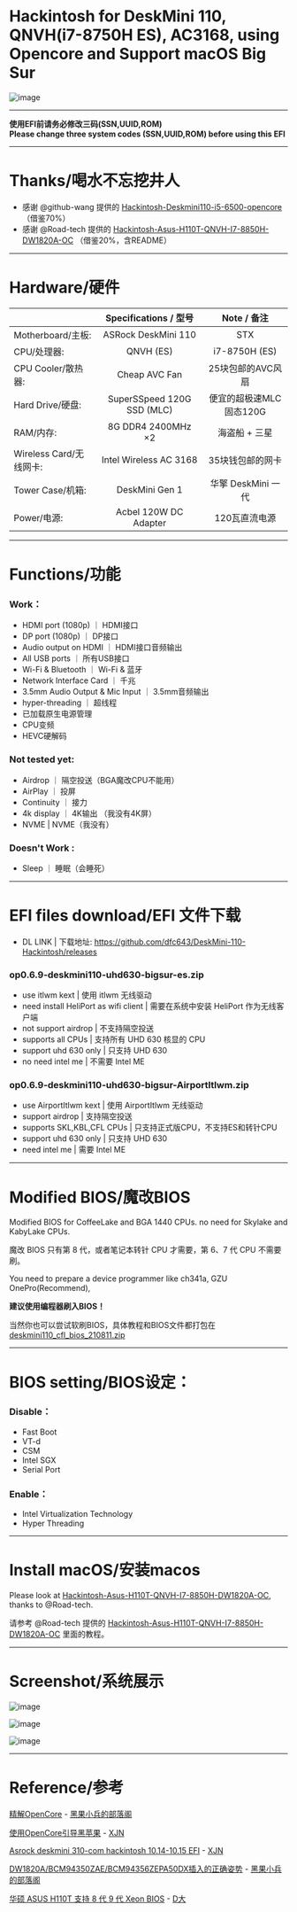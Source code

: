 # Hackintosh for DeskMini 110, QNVH(i7-8750H ES), AC3168, using Opencore and Support macOS Big Sur  

![image](https://github.com/dfc643/DeskMini-110-Hackintosh/blob/master/screenshots/finder.png?raw=true)  

---

**使用EFI前请务必修改三码(SSN,UUID,ROM)**    
**Please change three system codes (SSN,UUID,ROM) before using this EFI**   

---

# Thanks/喝水不忘挖井人
* 感谢 @github-wang 提供的 [Hackintosh-Deskmini110-i5-6500-opencore](https://github.com/github-wang/Hackintosh-Deskmini110-i5-6500-opencore) （借鉴70%）
* 感谢 @Road-tech 提供的 [Hackintosh-Asus-H110T-QNVH-I7-8850H-DW1820A-OC](https://github.com/Road-tech/Hackintosh-Asus-H110T-QNVH-I7-8850H-DW1820A-OC) （借鉴20%，含README）

---

# Hardware/硬件
|  | Specifications / 型号 | Note / 备注 |
|-------------------------|:---------------------------------:|:-------------------------------:|
| Motherboard/主板: | ASRock DeskMini 110 | STX |
| CPU/处理器: | QNVH (ES) | i7-8750H (ES) |
| CPU Cooler/散热器: | Cheap AVC Fan | 25块包邮的AVC风扇 |
| Hard Drive/硬盘: | SuperSSpeed 120G SSD (MLC) | 便宜的超极速MLC固态120G |
| RAM/内存: | 8G DDR4 2400MHz ×2 | 海盗船 + 三星 |
| Wireless Card/无线网卡: | Intel Wireless AC 3168 | 35块钱包邮的网卡 |
| Tower Case/机箱: | DeskMini Gen 1 | 华擎 DeskMini 一代 |
| Power/电源: | Acbel 120W DC Adapter | 120瓦直流电源 |
  
---

# Functions/功能
### Work：
- HDMI port (1080p) ｜ HDMI接口
- DP port (1080p) ｜ DP接口
- Audio output on HDMI ｜ HDMI接口音频输出
- All USB ports ｜ 所有USB接口
- Wi-Fi & Bluetooth ｜ Wi-Fi & 蓝牙
- Network Interface Card ｜ 千兆
- 3.5mm Audio Output & Mic Input ｜ 3.5mm音频输出
- hyper-threading ｜ 超线程
- 已加载原生电源管理
- CPU变频
- HEVC硬解码

### Not tested yet:
- Airdrop ｜ 隔空投送（BGA魔改CPU不能用）
- AirPlay ｜ 投屏
- Continuity ｜ 接力   
- 4k display ｜ 4K输出  （我没有4K屏）
- NVME | NVME（我没有）

### Doesn't Work :
- Sleep ｜ 睡眠（会睡死）

---

# EFI files download/EFI 文件下载

- DL LINK | 下载地址: https://github.com/dfc643/DeskMini-110-Hackintosh/releases

### op0.6.9-deskmini110-uhd630-bigsur-es.zip
- use itlwm kext | 使用 itlwm 无线驱动
- need install HeliPort as wifi client | 需要在系统中安装 HeliPort 作为无线客户端
- not support airdrop | 不支持隔空投送
- supports all CPUs | 支持所有 UHD 630 核显的 CPU
- support uhd 630 only | 只支持 UHD 630
- no need intel me | 不需要 Intel ME

### op0.6.9-deskmini110-uhd630-bigsur-AirportItlwm.zip
- use AirportItlwm kext | 使用 AirportItlwm 无线驱动
- support airdrop | 支持隔空投送
- supports SKL,KBL,CFL CPUs | 只支持正式版CPU，不支持ES和转针CPU
- support uhd 630 only | 只支持 UHD 630
- need intel me | 需要 Intel ME
  
---

# Modified BIOS/魔改BIOS

Modified BIOS for CoffeeLake and BGA 1440 CPUs. no need for Skylake and KabyLake CPUs.

魔改 BIOS 只有第 8 代，或者笔记本转针 CPU 才需要，第 6、7 代 CPU 不需要刷。

You need to prepare a device programmer like ch341a, GZU OnePro(Recommend),

**建议使用编程器刷入BIOS！**

当然你也可以尝试软刷BIOS，具体教程和BIOS文件都打包在[deskmini110_cfl_bios_210811.zip](https://github.com/dfc643/DeskMini-110-Hackintosh/raw/main/deskmini110_cfl_bios_210811.zip)

---

# BIOS setting/BIOS设定：

### Disable：
- Fast Boot    
- VT-d  
- CSM  
- Intel SGX 
- Serial Port  

### Enable：
- Intel Virtualization Technology   
- Hyper Threading 
  
---
  
# Install macOS/安装macos

Please look at [Hackintosh-Asus-H110T-QNVH-I7-8850H-DW1820A-OC](https://github.com/Road-tech/Hackintosh-Asus-H110T-QNVH-I7-8850H-DW1820A-OC), thanks to @Road-tech.

请参考 @Road-tech 提供的 [Hackintosh-Asus-H110T-QNVH-I7-8850H-DW1820A-OC](https://github.com/Road-tech/Hackintosh-Asus-H110T-QNVH-I7-8850H-DW1820A-OC) 里面的教程。

---

# Screenshot/系统展示

![image](https://github.com/dfc643/DeskMini-110-Hackintosh/blob/master/screenshots/finder.png?raw=true)  

![image](https://github.com/dfc643/DeskMini-110-Hackintosh/blob/master/screenshots/wifi.png?raw=true)  

![image](https://github.com/dfc643/DeskMini-110-Hackintosh/blob/master/screenshots/bluetooth.png?raw=true)  

---
# Reference/参考

[精解OpenCore](https://blog.daliansky.net/OpenCore-BootLoader.html) - [黑果小兵的部落阁 ](https://blog.daliansky.net/)

[使用OpenCore引导黑苹果](https://blog.xjn819.com/?p=543) - [XJN](https://blog.xjn819.com/) 

[Asrock deskmini 310-com hackintosh 10.14-10.15 EFI](https://blog.xjn819.com/?p=7) - [XJN](https://blog.xjn819.com/)

[DW1820A/BCM94350ZAE/BCM94356ZEPA50DX插入的正确姿势](https://blog.daliansky.net/DW1820A_BCM94350ZAE-driver-inserts-the-correct-posture.html) - [黑果小兵的部落阁](https://blog.daliansky.net/)

[华硕 ASUS H110T 支持 8 代 9 代 Xeon BIOS](http://www.smxdiy.com/thread-1862-1-1.html) - [D大](http://www.smxdiy.com/space-uid-1196.html)
